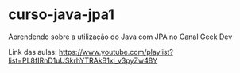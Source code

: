 # curso-java-jpa1
Aprendendo sobre a utilização do Java com JPA no Canal Geek Dev

Link das aulas: https://www.youtube.com/playlist?list=PL8fIRnD1uUSkrhYTRAkB1xi_v3pyZw48Y
